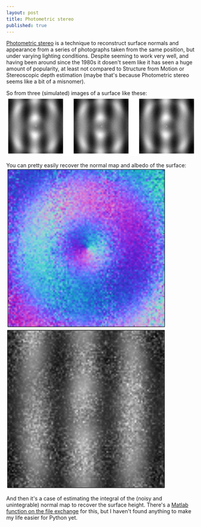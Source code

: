 ```yaml
---
layout: post
title: Photometric stereo
published: true
---
```


[Photometric stereo](http://en.wikipedia.org/wiki/Photometric_stereo) is a technique to reconstruct surface normals and appearance from a series of photographs taken from the same position, but under varying lighting conditions. Despite seeming to work very well, and having been around since the 1980s it dosen't seem like it has seen a huge amount of popularity, at least not compared to Structure from Motion or Stereoscopic depth estimation (maybe that's because Photometric stereo seems like a bit of a misnomer).

So from three (simulated) images of a surface like these:
![Simulated intensity images](/images/2015-03-02_intensity.jpg)

You can pretty easily recover the normal map and albedo of the surface:
![Recovered normal map](/images/2015-03-02_normal.jpg)
![Recovered albedo](/images/2015-03-02_albedo.jpg)

And then it's a case of estimating the integral of the (noisy and unintegrable) normal map to recover the surface height. There's a [Matlab function on the file exchange](http://uk.mathworks.com/matlabcentral/fileexchange/43149-surface-reconstruction-from-gradient-fields--grad2surf-version-1-0) for this, but I haven't found anything to make my life easier for Python yet.